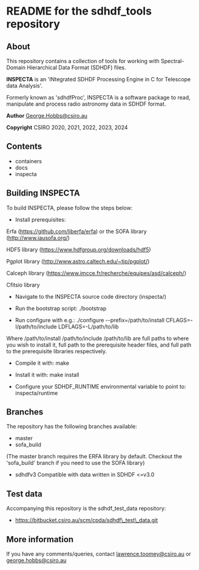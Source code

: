 # README for the sdhdf\_tools repository

## About

This repository contains a collection of tools for working with 
Spectral-Domain Hierarchical Data Format (SDHDF) files.

**INSPECTA** is an 'INtegrated SDHDF Processing Engine in C for Telescope data Analysis'. 

Formerly known as 'sdhdfProc', INSPECTA is a software package to read, 
manipulate and process radio astronomy data in SDHDF format.

**Author**    George.Hobbs@csiro.au

**Copyright** CSIRO 2020, 2021, 2022, 2023, 2024


## Contents

* containers
* docs
* inspecta 


## Building INSPECTA

To build INSPECTA, please follow the steps below:

* Install prerequisites:

Erfa (https://github.com/liberfa/erfa) or the SOFA library (http://www.iausofa.org/)

HDF5 library (https://www.hdfgroup.org/downloads/hdf5) 

Pgplot library (http://www.astro.caltech.edu/~tjp/pgplot/)

Calceph library (https://www.imcce.fr/recherche/equipes/asd/calceph/)

Cfitsio library

* Navigate to the INSPECTA source code directory (inspecta/)

* Run the bootstrap script:
./bootstrap

* Run configure with e.g.:
./configure --prefix=/path/to/install CFLAGS=-I/path/to/include LDFLAGS=-L/path/to/lib

Where /path/to/install /path/to/include /path/to/lib are full paths to where you
wish to install it, full path to the prerequisite header files, 
and full path to the prerequisite libraries respectively.

* Compile it with:
make

* Install it with:
make install

* Configure your SDHDF\_RUNTIME environmental variable to point to:
inspecta/runtime


## Branches

The repository has the following branches available:
* master
* sofa\_build

(The master branch requires the ERFA library by default.
Checkout the 'sofa\_build' branch if you need to use the SOFA library)

* sdhdfv3
Compatible with data written in SDHDF <=v3.0


## Test data

Accompanying this repository is the sdhdf\_test\_data repository:
* https://bitbucket.csiro.au/scm/cpda/sdhdf\_test\_data.git


## More information

If you have any comments/queries, contact lawrence.toomey@csiro.au or george.hobbs@csiro.au

